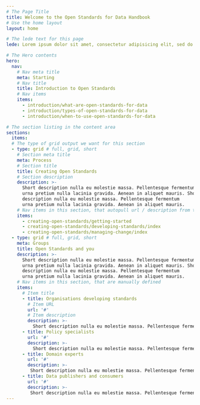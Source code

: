 ```yaml
---
# The Page Title
title: Welcome to the Open Standards for Data Handbook
# Use the home layout
layout: home

# The lede text for this page
lede: Lorem ipsum dolor sit amet, consectetur adipisicing elit, sed do eiusmod tempor incididunt ut labore et dolore magna aliqua. Ut enim ad minim veniam, quis nostrud exercitation ullamco laboris nisi ut aliquip ex ea commodo consequat. Duis aute irure dolor in reprehenderit in voluptate velit esse cillum dolore eu fugiat nulla pariatur. Excepteur sint occaecat cupidatat non proident, sunt in culpa qui officia deserunt mollit anim id est laborum

# The Hero contents
hero:
  nav:
    # Nav meta title
    meta: Starting
    # Nav title
    title: Introduction to Open Standards
    # Nav items
    items:
      - introduction/what-are-open-standards-for-data
      - introduction/types-of-open-standards-for-data
      - introduction/when-to-use-open-standards-for-data

# The section listing in the content area
sections:
  items:
  # The type of grid output we want for this section
  - type: grid # full, grid, short
    # Section meta title
    meta: Process
    # Section title
    title: Creating Open Standards
    # Section description
    description: >-
      Short description nulla eu molestie massa. Pellentesque fermentum
      urna pretium nulla lacinia gravida. Aenean in aliquet mauris. Short
      description nulla eu molestie massa. Pellentesque fermentum
      urna pretium nulla lacinia gravida. Aenean in aliquet mauris.
    # Nav items in this section, that autopull url / description from target content
    items:
      - creating-open-standards/getting-started
      - creating-open-standards/developing-standards/index
      - creating-open-standards/managing-change/index
  - type: grid # full, grid, short
    meta: Groups
    title: Open Standards and you
    description: >-
      Short description nulla eu molestie massa. Pellentesque fermentum
      urna pretium nulla lacinia gravida. Aenean in aliquet mauris. Short
      description nulla eu molestie massa. Pellentesque fermentum
      urna pretium nulla lacinia gravida. Aenean in aliquet mauris.
    # Nav items in this section, that are manually defined
    items:
      # Item title
      - title: Organisations developing standards
        # Item URL
        url: '#'
        # Item description
        description: >-
          Short description nulla eu molestie massa. Pellentesque fermentum urna pretium nulla lacinia gravida. Aenean in aliquet mauris.
      - title: Policy specialists
        url: '#'
        description: >-
          Short description nulla eu molestie massa. Pellentesque fermentum urna pretium nulla lacinia gravida. Aenean in aliquet mauris.
      - title: Domain experts
        url: '#'
        description: >-
         Short description nulla eu molestie massa. Pellentesque fermentum urna pretium nulla lacinia gravida. Aenean in aliquet mauris.
      - title: Data publishers and consumers
        url: '#'
        description: >-
         Short description nulla eu molestie massa. Pellentesque fermentum urna pretium nulla lacinia gravida. Aenean in aliquet mauris.
---
```

